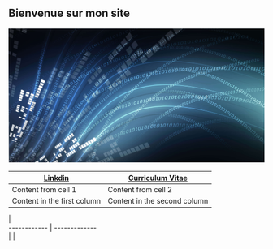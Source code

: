 ## Bienvenue sur mon site

![GitHub Logo](/osi-datenstrom-t.jpg)

 [Linkdin](https://www.linkedin.com/in/olivier-fransois-0a65361a9/)|  [Curriculum Vitae](/cv2020.pdf)  
------------ | -------------    
Content from cell 1 | Content from cell 2
Content in the first column | Content in the second column

 |    
------------ | -------------    
 | 
 | 
